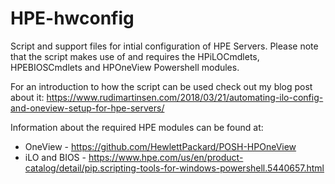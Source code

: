 # HPE-hwconfig
Script and support files for intial configuration of HPE Servers.
Please note that the script makes use of and requires the HPiLOCmdlets, HPEBIOSCmdlets and HPOneView Powershell modules.

For an introduction to how the script can be used check out my blog post about it:
https://www.rudimartinsen.com/2018/03/21/automating-ilo-config-and-oneview-setup-for-hpe-servers/


Information about the required HPE modules can be found at:
- OneView - https://github.com/HewlettPackard/POSH-HPOneView
- iLO and BIOS - https://www.hpe.com/us/en/product-catalog/detail/pip.scripting-tools-for-windows-powershell.5440657.html
